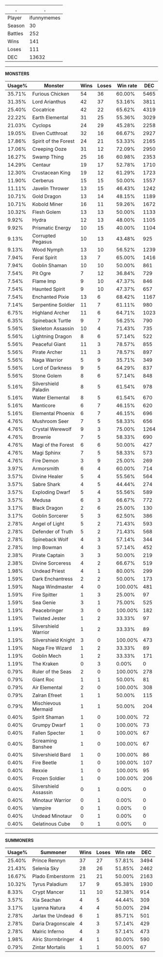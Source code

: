 .|.
|-|-
Player|ifunnymemes
Season|30
Battles|252
Wins|141
Loses|111
DEC|13632

---
**MONSTERS**

Usage%|Monster|Wins|Loses|Win rate|DEC|
-|-|-|-|-|-|
35.71%|Furious Chicken|54|36|60.00%|5465|
31.35%|Lord Arianthus|42|37|53.16%|3811|
25.40%|Cocatrice|42|22|65.62%|4319|
22.22%|Earth Elemental|31|25|55.36%|3029|
21.03%|Cyclops|24|29|45.28%|2258|
19.05%|Elven Cutthroat|32|16|66.67%|2927|
17.86%|Spirit of the Forest|24|21|53.33%|2165|
17.06%|Creeping Ooze|31|12|72.09%|2950|
16.27%|Swamp Thing|25|16|60.98%|2353|
14.29%|Centaur|19|17|52.78%|1710|
12.30%|Crustacean King|19|12|61.29%|1723|
11.90%|Cerberus|15|15|50.00%|1557|
11.11%|Javelin Thrower|13|15|46.43%|1242|
10.71%|Gold Dragon|13|14|48.15%|1189|
10.71%|Kobold Miner|16|11|59.26%|1672|
10.32%|Flesh Golem|13|13|50.00%|1133|
9.92%|Hydra|12|13|48.00%|1105|
9.92%|Prismatic Energy|10|15|40.00%|1104|
9.13%|Corrupted Pegasus|10|13|43.48%|925|
9.13%|Wood Nymph|13|10|56.52%|1239|
7.94%|Feral Spirit|13|7|65.00%|1416|
7.94%|Goblin Shaman|10|10|50.00%|861|
7.54%|Pit Ogre|7|12|36.84%|729|
7.54%|Flame Imp|9|10|47.37%|846|
7.54%|Haunted Spirit|9|10|47.37%|657|
7.54%|Enchanted Pixie|13|6|68.42%|1167|
7.14%|Serpentine Soldier|11|7|61.11%|980|
6.75%|Highland Archer|11|6|64.71%|1023|
6.35%|Spineback Turtle|9|7|56.25%|790|
5.56%|Skeleton Assassin|10|4|71.43%|735|
5.56%|Lightning Dragon|8|6|57.14%|522|
5.56%|Peaceful Giant|11|3|78.57%|855|
5.56%|Pirate Archer|11|3|78.57%|897|
5.56%|Naga Warrior|5|9|35.71%|349|
5.56%|Lord of Darkness|9|5|64.29%|837|
5.56%|Stone Golem|8|6|57.14%|848|
5.16%|Silvershield Paladin|8|5|61.54%|978|
5.16%|Water Elemental|8|5|61.54%|670|
5.16%|Manticore|6|7|46.15%|620|
5.16%|Elemental Phoenix|6|7|46.15%|696|
4.76%|Mushroom Seer|7|5|58.33%|656|
4.76%|Crystal Werewolf|9|3|75.00%|1264|
4.76%|Brownie|7|5|58.33%|690|
4.76%|Magi of the Forest|6|6|50.00%|427|
4.76%|Magi Sphinx|7|5|58.33%|573|
4.76%|Fire Demon|3|9|25.00%|269|
3.97%|Armorsmith|6|4|60.00%|714|
3.57%|Divine Healer|5|4|55.56%|564|
3.57%|Sabre Shark|4|5|44.44%|274|
3.57%|Exploding Dwarf|5|4|55.56%|589|
3.57%|Medusa|6|3|66.67%|772|
3.17%|Black Dragon|2|6|25.00%|130|
3.17%|Goblin Sorcerer|5|3|62.50%|386|
2.78%|Angel of Light|5|2|71.43%|593|
2.78%|Defender of Truth|5|2|71.43%|568|
2.78%|Spineback Wolf|4|3|57.14%|344|
2.78%|Imp Bowman|4|3|57.14%|452|
2.38%|Pirate Captain|3|3|50.00%|219|
2.38%|Divine Sorceress|4|2|66.67%|519|
1.98%|Undead Priest|4|1|80.00%|299|
1.59%|Dark Enchantress|2|2|50.00%|173|
1.59%|Naga Windmaster|4|0|100.00%|481|
1.59%|Fire Spitter|1|3|25.00%|97|
1.59%|Sea Genie|3|1|75.00%|525|
1.19%|Peacebringer|3|0|100.00%|182|
1.19%|Twisted Jester|1|2|33.33%|97|
1.19%|Silvershield Warrior|1|2|33.33%|89|
1.19%|Silvershield Knight|3|0|100.00%|473|
1.19%|Naga Fire Wizard|1|2|33.33%|89|
1.19%|Goblin Mech|1|2|33.33%|171|
1.19%|The Kraken|0|3|0.00%|0|
0.79%|Ruler of the Seas|2|0|100.00%|278|
0.79%|Giant Roc|1|1|50.00%|81|
0.79%|Air Elemental|2|0|100.00%|308|
0.79%|Zalran Efreet|1|1|50.00%|115|
0.79%|Mischievous Mermaid|1|1|50.00%|204|
0.40%|Spirit Shaman|1|0|100.00%|72|
0.40%|Grumpy Dwarf|1|0|100.00%|73|
0.40%|Fallen Specter|1|0|100.00%|67|
0.40%|Screaming Banshee|1|0|100.00%|67|
0.40%|Silvershield Bard|1|0|100.00%|86|
0.40%|Fire Beetle|1|0|100.00%|107|
0.40%|Rexxie|1|0|100.00%|95|
0.40%|Frozen Soldier|1|0|100.00%|206|
0.40%|Silvershield Assassin|0|1|0.00%|0|
0.40%|Minotaur Warrior|0|1|0.00%|0|
0.40%|Vampire|0|1|0.00%|0|
0.40%|Undead Minotaur|0|1|0.00%|0|
0.40%|Gelatinous Cube|0|1|0.00%|0|

---
**SUMMONERS**

Usage%|Summoner|Wins|Loses|Win rate|DEC|
-|-|-|-|-|-|
25.40%|Prince Rennyn|37|27|57.81%|3494|
21.43%|Selenia Sky|28|26|51.85%|2462|
16.67%|Plado Emberstorm|21|21|50.00%|2163|
10.32%|Tyrus Paladium|17|9|65.38%|1930|
8.33%|Crypt Mancer|11|10|52.38%|914|
3.57%|Xia Seachan|4|5|44.44%|309|
3.17%|Lyanna Natura|4|4|50.00%|294|
2.78%|Jarlax the Undead|6|1|85.71%|501|
2.78%|Daria Dragonscale|4|3|57.14%|429|
2.78%|Malric Inferno|4|3|57.14%|473|
1.98%|Alric Stormbringer|4|1|80.00%|590|
0.79%|Zintar Mortalis|1|1|50.00%|67|
